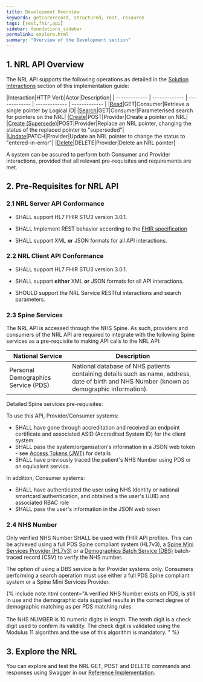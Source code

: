 ```yaml
---
title: Development Overview
keywords: getcarerecord, structured, rest, resource
tags: [rest,fhir,api]
sidebar: foundations_sidebar
permalink: explore.html
summary: "Overview of the Development section"
---
```


## 1. NRL API Overview ##

The NRL API supports the following operations as detailed in the [Solution Interactions](overview_interactions.html) section of this implementation guide:

|Interaction|HTTP Verb|Actor|Description|
| ------------- | ------------- | ------------- | ------------- | ------------- | 
|[Read](api_interaction_read.html)|GET|Consumer|Retrieve a single pointer by Logical ID|
|[Search](api_interaction_search.html)|GET|Consumer|Parameterised search for pointers on the NRL|
|[Create](api_interaction_create.html)|POST|Provider|Create a pointer on NRL|
|[Create (Supersede)](api_interaction_supersede.html)|POST|Provider|Replace an NRL pointer, changing the status of the replaced pointer to "superseded"|
|[Update](api_interaction_update.html)|PATCH|Provider|Update an NRL pointer to change the status to "entered-in-error"|
|[Delete](api_interaction_delete.html)|DELETE|Provider|Delete an NRL pointer|

A system can be assured to perform both Consumer and Provider interactions, provided that all relevant pre-requisites and requirements are met. 

## 2. Pre-Requisites for NRL API ##

### 2.1 NRL Server API Conformance ###

- SHALL support HL7 FHIR STU3 version 3.0.1.

- SHALL Implement REST behavior according to the [FHIR specification](http://www.hl7.org/fhir/STU3/http.html)

- SHALL support XML **or** JSON formats for all API interactions.

### 2.2 NRL Client API Conformance ###

- SHALL support HL7 FHIR STU3 version 3.0.1.

- SHALL support **either** XML **or** JSON formats for all API interactions.

- SHOULD support the NRL Service RESTful interactions and search parameters.


### 2.3 Spine Services ###

The NRL API is accessed through the NHS Spine. As such, providers and consumers of the NRL API are required to integrate with the following Spine services as a pre-requisite to making API calls to the NRL API:


|National Service|Description|
| ------------- | ------------- |
|Personal Demographics Service (PDS)|National database of NHS patients containing details such as name, address, date of birth and NHS Number (known as demographic information).|

Detailed Spine services pre-requisites:

To use this API, Provider/Consumer systems:

- SHALL have gone through accreditation and received an endpoint certificate and associated ASID (Accredited System ID) for the client system.
- SHALL pass the system/organisation's information in a JSON web token - see [Access Tokens (JWT)](integration_access_tokens_JWT.html) for details
- SHALL have previously traced the patient's NHS Number using PDS or an equivalent service.

In addition, Consumer systems:
- SHALL have authenticated the user using NHS Identity or national smartcard authentication, and obtained a the user's UUID and associated RBAC role
- SHALL pass the user's information in the JSON web token

### 2.4 NHS Number ###

Only verified NHS Number SHALL be used with FHIR API profiles. This can be achieved using a full PDS Spine compliant system (HL7v3), a [Spine Mini Services Provider (HL7v3)](https://nhsconnect.github.io/spine-smsp/) or a [Demographics Batch Service (DBS)](https://developer.nhs.uk/library/systems/demographic-batch-service-dbs/) batch-traced record (CSV) to verify the NHS number. 

The option of using a DBS service is for Provider systems only. Consumers performing a search operation must use either a full PDS Spine compliant system or a Spine Mini Services Provider. 

{% include note.html content="A verified NHS Number exists on PDS, is still in use and the demographic data supplied results in the correct degree of demographic matching as per PDS matching rules.<br/><br/>The NHS NUMBER is 10 numeric digits in length. The tenth digit is a check digit used to confirm its validity. The check digit is validated using the Modulus 11 algorithm and the use of this algorithm is mandatory. " %}


## 3. Explore the NRL ##

You can explore and test the NRL GET, POST and DELETE commands and responses using Swagger in our [Reference Implementation](https://data.developer.nhs.uk/nrls-ri/index.html).


